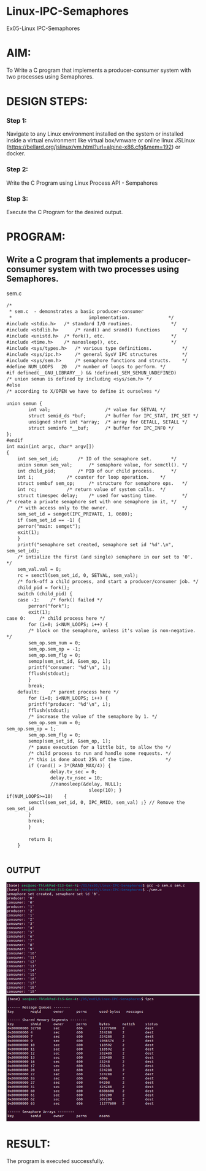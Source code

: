 # Linux-IPC-Semaphores
Ex05-Linux IPC-Semaphores

# AIM:
To Write a C program that implements a producer-consumer system with two processes using Semaphores.

# DESIGN STEPS:

### Step 1:

Navigate to any Linux environment installed on the system or installed inside a virtual environment like virtual box/vmware or online linux JSLinux (https://bellard.org/jslinux/vm.html?url=alpine-x86.cfg&mem=192) or docker.

### Step 2:

Write the C Program using Linux Process API - Sempahores

### Step 3:

Execute the C Program for the desired output. 

# PROGRAM:

## Write a C program that implements a producer-consumer system with two processes using Semaphores.
sem.c
```
/*
 * sem.c  - demonstrates a basic producer-consumer
 *                            implementation.              */
#include <stdio.h>	 /* standard I/O routines.              */
#include <stdlib.h>      /* rand() and srand() functions        */
#include <unistd.h>	 /* fork(), etc.                        */
#include <time.h>	 /* nanosleep(), etc.                   */
#include <sys/types.h>   /* various type definitions.           */
#include <sys/ipc.h>     /* general SysV IPC structures         */
#include <sys/sem.h>	 /* semaphore functions and structs.    */
#define NUM_LOOPS	20	 /* number of loops to perform. */
#if defined(__GNU_LIBRARY__) && !defined(_SEM_SEMUN_UNDEFINED)
/* union semun is defined by including <sys/sem.h> */
#else
/* according to X/OPEN we have to define it ourselves */

union semun {
        int val;                    /* value for SETVAL */
        struct semid_ds *buf;       /* buffer for IPC_STAT, IPC_SET */
        unsigned short int *array;  /* array for GETALL, SETALL */
        struct seminfo *__buf;      /* buffer for IPC_INFO */
};
#endif
int main(int argc, char* argv[])
{
    int sem_set_id;	      /* ID of the semaphore set.       */
    union semun sem_val;      /* semaphore value, for semctl(). */
    int child_pid;	      /* PID of our child process.      */
    int i;		      /* counter for loop operation.    */
    struct sembuf sem_op;     /* structure for semaphore ops.   */
    int rc;		      /* return value of system calls.  */
    struct timespec delay;    /* used for wasting time.         */
/* create a private semaphore set with one semaphore in it, */
    /* with access only to the owner.                           */
    sem_set_id = semget(IPC_PRIVATE, 1, 0600);
    if (sem_set_id == -1) {
	perror("main: semget");
	exit(1);
    }
    printf("semaphore set created, semaphore set id '%d'.\n", sem_set_id);
    /* intialize the first (and single) semaphore in our set to '0'. */
    sem_val.val = 0;
    rc = semctl(sem_set_id, 0, SETVAL, sem_val);
    /* fork-off a child process, and start a producer/consumer job. */
    child_pid = fork();
    switch (child_pid) {
	case -1:	/* fork() failed */
	    perror("fork");
	    exit(1);
case 0:		/* child process here */
	    for (i=0; i<NUM_LOOPS; i++) {
		/* block on the semaphore, unless it's value is non-negative. */
		sem_op.sem_num = 0;
		sem_op.sem_op = -1;
		sem_op.sem_flg = 0;
		semop(sem_set_id, &sem_op, 1);
		printf("consumer: '%d'\n", i);
		fflush(stdout);
	    }
	    break;
	default:	/* parent process here */
	    for (i=0; i<NUM_LOOPS; i++) {
		printf("producer: '%d'\n", i);
		fflush(stdout);
		/* increase the value of the semaphore by 1. */
		sem_op.sem_num = 0;
sem_op.sem_op = 1;
		sem_op.sem_flg = 0;
		semop(sem_set_id, &sem_op, 1);
		/* pause execution for a little bit, to allow the */
		/* child process to run and handle some requests. */
		/* this is done about 25% of the time.            */
		if (rand() > 3*(RAND_MAX/4)) {
	    	    delay.tv_sec = 0;
	    	    delay.tv_nsec = 10;
	    	    //nanosleep(&delay, NULL);
		                      sleep(10); }
if(NUM_LOOPS>=10)    {
	    semctl(sem_set_id, 0, IPC_RMID, sem_val) ;} // Remove the sem_set_id
	    }
        break;
        }
	    
        return 0;
    }
    
```



## OUTPUT
![alt text](<Screenshot from 2024-05-06 16-05-48.png>)
![alt text](<Screenshot from 2024-05-06 16-06-21.png>)



# RESULT:
The program is executed successfully.

